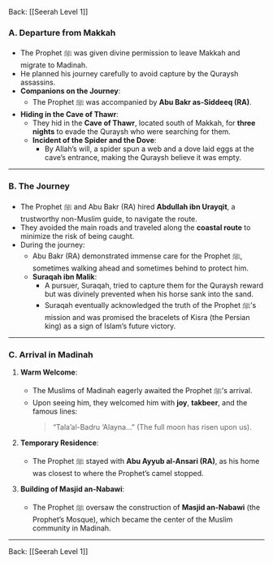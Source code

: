 Back: [[Seerah Level 1]]

### **A. Departure from Makkah**  
- The Prophet ﷺ was given divine permission to leave Makkah and migrate to Madinah.  
- He planned his journey carefully to avoid capture by the Quraysh assassins.  
- **Companions on the Journey**:  
  - The Prophet ﷺ was accompanied by **Abu Bakr as-Siddeeq (RA)**.  
- **Hiding in the Cave of Thawr**:  
  - They hid in the **Cave of Thawr**, located south of Makkah, for **three nights** to evade the Quraysh who were searching for them.  
  - **Incident of the Spider and the Dove**:  
    - By Allah’s will, a spider spun a web and a dove laid eggs at the cave’s entrance, making the Quraysh believe it was empty.  

---

### **B. The Journey**  
- The Prophet ﷺ and Abu Bakr (RA) hired **Abdullah ibn Urayqit**, a trustworthy non-Muslim guide, to navigate the route.  
- They avoided the main roads and traveled along the **coastal route** to minimize the risk of being caught.  
- During the journey:  
  - Abu Bakr (RA) demonstrated immense care for the Prophet ﷺ, sometimes walking ahead and sometimes behind to protect him.  
  - **Suraqah ibn Malik**:  
    - A pursuer, Suraqah, tried to capture them for the Quraysh reward but was divinely prevented when his horse sank into the sand.  
    - Suraqah eventually acknowledged the truth of the Prophet ﷺ’s mission and was promised the bracelets of Kisra (the Persian king) as a sign of Islam’s future victory.  

---

### **C. Arrival in Madinah**  
1. **Warm Welcome**:  
   - The Muslims of Madinah eagerly awaited the Prophet ﷺ’s arrival.  
   - Upon seeing him, they welcomed him with **joy**, **takbeer**, and the famous lines:  
     > “Tala’al-Badru ‘Alayna...” (The full moon has risen upon us).  

2. **Temporary Residence**:  
   - The Prophet ﷺ stayed with **Abu Ayyub al-Ansari (RA)**, as his home was closest to where the Prophet’s camel stopped.  

3. **Building of Masjid an-Nabawi**:  
   - The Prophet ﷺ oversaw the construction of **Masjid an-Nabawi** (the Prophet’s Mosque), which became the center of the Muslim community in Madinah.  

---

Back: [[Seerah Level 1]]